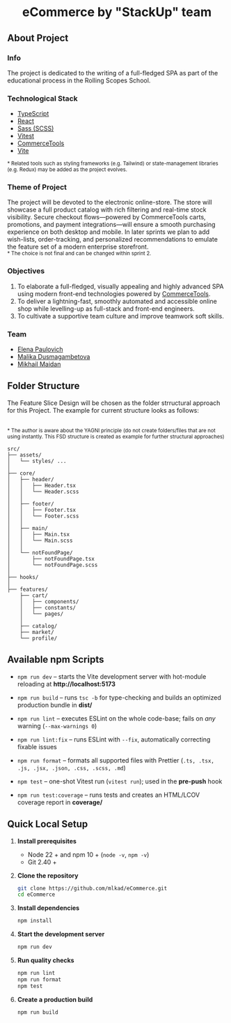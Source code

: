 <h1 align="center">eCommerce by "StackUp" team</h1>

## About Project

<section>

  <h3>Info</h3>
  <p>
    The project is dedicated to the writing of a full-fledged SPA as part of the educational
    process in the Rolling Scopes School.
  </p>

<h3>Technological Stack</h3>

<ul>
  <li><a href="https://www.typescriptlang.org/">TypeScript</a></li>
  <li><a href="https://react.dev/">React</a></li>
  <li><a href="https://sass-lang.com/">Sass (SCSS)</a></li>
  <li><a href="https://vitest.dev/">Vitest</a></li>
  <li><a href="https://commercetools.com">CommerceTools</a></li>
  <li><a href="https://vite.dev/">Vite</a></li>
</ul>

<p><small>
  * Related tools such as styling frameworks (e.g.&nbsp;Tailwind) or state-management
  libraries (e.g.&nbsp;Redux) may be added as the project evolves.
</small></p>

  <h3>Theme of Project</h3>
  <p>
    The project will be devoted to the electronic online-store. The store will showcase a full product catalog with rich filtering and real-time stock visibility.
    Secure checkout flows—powered by CommerceTools carts, promotions, and payment integrations—will ensure a smooth purchasing experience on both desktop and mobile.
    In later sprints we plan to add wish-lists, order-tracking, and personalized recommendations to emulate the feature set of a modern enterprise storefront.
    <br />
    <small>* The choice is not final and can be changed within sprint&nbsp;2.</small>
  </p>

  <h3>Objectives</h3>
  <ol>
    <li>
      To elaborate a full-fledged, visually appealing and highly advanced SPA using modern
      front-end technologies powered by
      <a href="https://commercetools.com">CommerceTools</a>.
    </li>
    <li>
      To deliver a lightning-fast, smoothly automated and accessible online shop while
      levelling-up as full-stack and front-end engineers.
    </li>
    <li>
      To cultivate a supportive team culture and improve teamwork soft skills.
    </li>
  </ol>

  <h3>Team</h3>
  <ul>
    <li><a href="https://github.com/elena-web">Elena&nbsp;Paulovich</a></li>
    <li><a href="https://github.com/elena-web">Malika&nbsp;Dusmagambetova</a></li>
    <li><a href="https://github.com/mikhailmaidan">Mikhail&nbsp;Maidan</a></li>
  </ul>

</section>

## Folder Structure

<p>The Feature Slice Design will be chosen as the folder strructural approach for this Project. The example for current structure looks as follows:</p></br>
<small>* The author is aware about the YAGNI principle (do not create folders/files that are not using instantly. This FSD structure is created as example for further structural approaches)</small></br />

```
src/
├── assets/
│   └── styles/ ...
│
├── core/
│   ├── header/
│   │   ├── Header.tsx
│   │   └── Header.scss
│   │
│   ├── footer/
│   │   ├── Footer.tsx
│   │   └── Footer.scss
│   │
│   ├── main/
│   │   ├── Main.tsx
│   │   └── Main.scss
│   │
│   └── notFoundPage/
│       ├── notFoundPage.tsx
│       └── notFoundPage.scss
│
├── hooks/
│
├── features/
    ├── cart/
    │   ├── components/
    │   ├── constants/
    │   └── pages/
    │
    ├── catalog/
    ├── market/
    └── profile/

```

## Available npm Scripts

- `npm run dev` – starts the Vite development server with hot-module reloading at **http://localhost:5173**
- `npm run build` – runs `tsc -b` for type-checking and builds an optimized production bundle in **dist/**
- `npm run lint` – executes ESLint on the whole code-base; fails on _any_ warning (`--max-warnings 0`)
- `npm run lint:fix` – runs ESLint with `--fix`, automatically correcting fixable issues

- `npm run format` – formats all supported files with Prettier (`.ts, .tsx, .js, .jsx, .json, .css, .scss, .md`)
- `npm test` – one-shot Vitest run (`vitest run`); used in the **pre-push** hook
- `npm run test:coverage` – runs tests and creates an HTML/LCOV coverage report in **coverage/**

## Quick Local Setup

1. **Install prerequisites**

   - Node 22 + and npm 10 + (`node -v`, `npm -v`)
   - Git 2.40 +

2. **Clone the repository**

   ```bash
   git clone https://github.com/mlkad/eCommerce.git
   cd eCommerce
   ```

3. **Install dependencies**

   ```bash
   npm install
   ```

4. **Start the development server**

   ```bash
   npm run dev
   ```

5. **Run quality checks**

   ```bash
   npm run lint
   npm run format
   npm test
   ```

6. **Create a production build**

   ```bash
   npm run build
   ```
